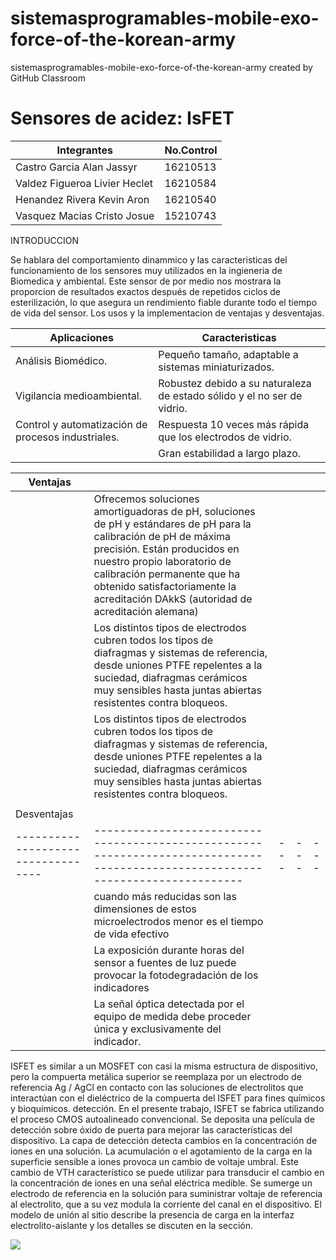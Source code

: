 # sistemasprogramables-mobile-exo-force-of-the-korean-army
sistemasprogramables-mobile-exo-force-of-the-korean-army created by GitHub Classroom


# Sensores de acidez: IsFET
| Integrantes                 | No.Control  |
|-----------------------------|---|
|Castro Garcia Alan Jassyr       |  16210513 |   
|Valdez Figueroa Livier Heclet   |  16210584 |  
|Henandez Rivera Kevin Aron      |  16210540 | 
| Vasquez Macias Cristo Josue    |  15210743 |



 INTRODUCCION
 
Se hablara del comportamiento dinammico y las caracteristicas del funcionamiento de los sensores muy utilizados en la ingieneria de Biomedica y ambiental. Este sensor de por medio nos mostrara la proporcion de resultados exactos después de repetidos ciclos de esterilización, lo que asegura un rendimiento fiable durante todo el tiempo de vida del sensor. Los usos y la implementacion de ventajas y desventajas.
 
 
 
| Aplicaciones                                       |  Caracteristicas                                                         |
|----------------------------------------------------|-------------------------------------------------------------------------|
| Análisis Biomédico.                                | Pequeño tamaño, adaptable a sistemas miniaturizados.                    |
| Vigilancia medioambiental.                         | Robustez debido a su naturaleza de estado sólido y el no ser de vidrio. |
| Control y automatización de procesos industriales. | Respuesta 10 veces más rápida que los electrodos de vidrio.             |
|                                                    | Gran estabilidad a largo plazo.                                         |



| Ventajas                      |                                                                                                                                                                                                                                                                                                         |   |   |   |
|-------------------------------|---------------------------------------------------------------------------------------------------------------------------------------------------------------------------------------------------------------------------------------------------------------------------------------------------------|---|---|---|
|                               | Ofrecemos soluciones amortiguadoras de pH, soluciones de pH y estándares de pH  para la calibración de pH de máxima precisión. Están producidos en  nuestro propio laboratorio de calibración permanente que ha obtenido  satisfactoriamente la acreditación DAkkS (autoridad de acreditación  alemana) |   |   |   |
|                               | Los distintos tipos de electrodos cubren todos los tipos de diafragmas y  sistemas de referencia, desde uniones PTFE repelentes a la suciedad,  diafragmas cerámicos muy sensibles hasta juntas abiertas resistentes  contra bloqueos.                                                                  |   |   |   |
|                               | Los distintos tipos de electrodos cubren todos los tipos de diafragmas y  sistemas de referencia, desde uniones PTFE repelentes a la suciedad,  diafragmas cerámicos muy sensibles hasta juntas abiertas resistentes  contra bloqueos.   
|   | 
| Desventajas                      |                                                                                                                               |   |   |   |
|----------------------------------|-------------------------------------------------------------------------------------------------------------------------------|---|---|---|
|                                  | cuando  más  reducidas  son  las  dimensiones  de   estos  microelectrodos  menor  es  el  tiempo  de  vida  efectivo         |   |   |   |
|                                  | La  exposición  durante  horas  del  sensor  a  fuentes  de  luz   puede  provocar  la  fotodegradación  de  los  indicadores |   |   |   |
|                                  | La  señal  óptica  detectada  por  el  equipo  de  medida  debe   proceder   única   y   exclusivamente   del   indicador.    |   |   |   |


ISFET es similar a un MOSFET con casi la misma estructura de dispositivo, pero la compuerta metálica superior se reemplaza por un electrodo de referencia Ag / AgCl en contacto con las soluciones de electrolitos que interactúan con el dieléctrico de la compuerta del ISFET para fines químicos y bioquímicos. detección. En el presente trabajo, ISFET se fabrica utilizando el proceso CMOS autoalineado convencional. Se deposita una película de detección sobre óxido de puerta para mejorar las características del dispositivo. La capa de detección detecta cambios en la concentración de iones en una solución. La acumulación o el agotamiento de la carga en la superficie sensible a iones provoca un cambio de voltaje umbral. Este cambio de VTH característico se puede utilizar para transducir el cambio en la concentración de iones en una señal eléctrica medible. Se sumerge un electrodo de referencia en la solución para suministrar voltaje de referencia al electrolito, que a su vez modula la corriente del canal en el dispositivo. El modelo de unión al sitio describe la presencia de carga en la interfaz electrolito-aislante y los detalles se discuten en la sección. 

![](https://www.researchgate.net/profile/Soumendu_Sinha/publication/319058558/figure/fig8/AS:631666049564695@1527612330506/Schematic-diagram-of-ISFET.png)



